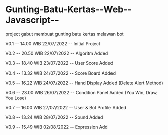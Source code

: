 # Gunting-Batu-Kertas--Web--Javascript--
project gabut membuat gunting batu kertas melawan bot


V0.1 -- 14.00 WIB 22/07/2022 -- Initial Project

V0.2 -- 20.50 WIB 22/07/2022 -- Algoritm Added

V0.3 -- 18.40 WIB 23/07/2022 -- User Score Added

V0.4 -- 13.32 WIB 24/07/2022 -- Score Board Added

V0.5 -- 16.22 WIB 24/07/2022 -- Hand Display Added (Delete Alert Method)

V0.6 -- 23.00 WIB 26/07/2022 -- Condition Panel Added (You Win, Draw, You Lose)

V0.7 -- 16.00 WIB 27/07/2022 -- User & Bot Profile Added

V0.8 -- 13.24 WIB 28/07/2022 -- Sound Added

V0.9 -- 15.49 WIB 02/08/2022 -- Expression Add
